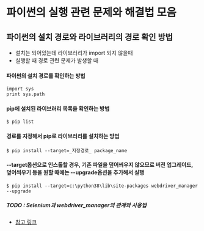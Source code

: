 # 파이썬의 실행 관련 문제와 해결법 모음

## 파이썬의 설치 경로와 라이브러리의 경로 확인 방법

- 설치는 되어있는데 라이브러리가 import 되지 않을때
- 실행할 때 경로 관련 문제가 발생할 때

#### 파이썬의 설치 경로를 확인하는 방법
```
import sys
print sys.path
```

#### pip에 설치된 라이브러리 목록을 확인하는 방법
```
$ pip list
```

#### 경로를 지정해서 pip로 라이브러리를 설치하는 방법
```
$ pip install --target=_지정경로_ package_name
```
#### --target옵션으로 인스톨할 경우, 기존 파일을 덮어씌우지 않으므로 버전 업그레이드, 덮어씌우기 등을 원할 때에는 --upgrade옵션을 추가해서 실행
```
$ pip install --target=c:\python38\lib\site-packages webdriver_manager --upgrade
```

##### TODO : Selenium과 webdriver_manager의 관계와 사용법
 - [참고 링크](https://stackoverflow.com/questions/55592775/webdriver-manager-start-step-is-getting-stuck-while-executing-in-cmd)